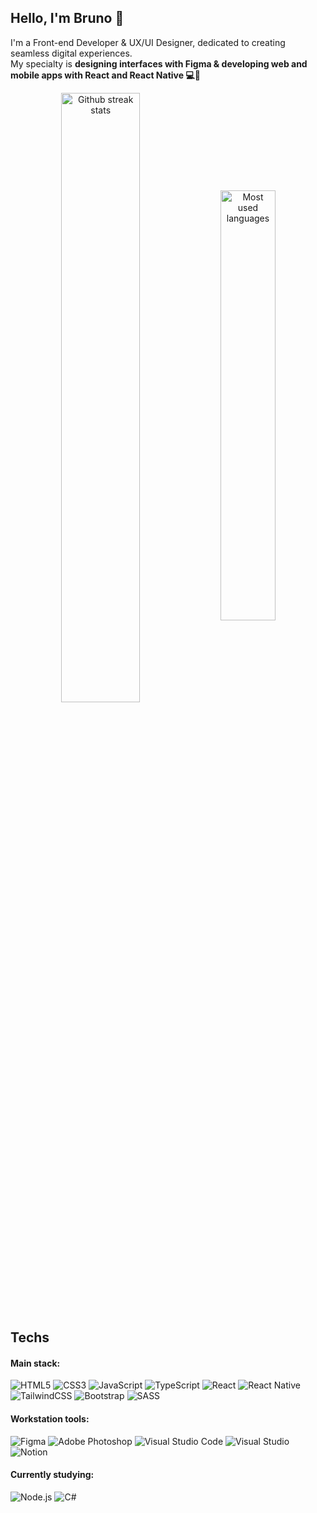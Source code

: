 ## Hello, I'm Bruno 👋

I'm a Front-end Developer & UX/UI Designer, dedicated to creating seamless digital experiences. <br> My specialty is **designing interfaces with Figma & developing web and mobile apps with React and React Native 💻📱**

<div align="center">
    <img width="50%" align="center" src="https://github-readme-streak-stats.herokuapp.com?user=brunoglvm&mode=weekly&hide_border=true&theme=nord" alt="Github streak stats" />
    <img width="42%" align="center" src="https://github-readme-stats.vercel.app/api/top-langs/?username=brunoglvm&layout=compact&hide_border=true&theme=nord" alt="Most used languages" />
</div>

## Techs

#### Main stack:

<div>
    <img src="https://img.shields.io/badge/HTML5-282D39?style=for-the-badge&logo=html5&labelColor=282D39&logoColor=81a1c1&logoWidth=-1" alt="HTML5">
    <img src="https://img.shields.io/badge/CSS3-282D39?style=for-the-badge&logo=css3&logoColor=81a1c1&labelColor=282D39&color=282D39&logoWidth=-1" alt="CSS3">
    <img src="https://img.shields.io/badge/JavaScript-282D39?style=for-the-badge&logo=javascript&logoColor=81a1c1&labelColor=282D39&color=282D39&logoWidth=-1" alt="JavaScript">
    <img src="https://img.shields.io/badge/TypeScript-282D39?style=for-the-badge&logo=typescript&logoColor=81a1c1&labelColor=282D39&color=282D39&logoWidth=-1" alt="TypeScript">
    <img src="https://img.shields.io/badge/React-282D39?style=for-the-badge&logo=react&logoColor=81a1c1&labelColor=282D39&color=282D39&logoWidth=-1" alt="React">
    <img src="https://img.shields.io/badge/React_Native-282D39?style=for-the-badge&logo=react&logoColor=81a1c1&labelColor=282D39&color=282D39&logoWidth=-1" alt="React Native">
    <img src="https://img.shields.io/badge/TailwindCSS-282D39?style=for-the-badge&logo=tailwind-css&logoColor=81a1c1&labelColor=282D39&color=282D39&logoWidth=-1" alt="TailwindCSS">
    <img src="https://img.shields.io/badge/Bootstrap-282D39?style=for-the-badge&logo=bootstrap&logoColor=81a1c1&labelColor=282D39&color=282D39&logoWidth=-1" alt="Bootstrap">
    <img src="https://img.shields.io/badge/SASS-282D39?style=for-the-badge&logo=SASS&logoColor=81a1c1&labelColor=282D39&color=282D39&logoWidth=-1" alt="SASS">
</div>

#### Workstation tools:

<div>
    <img src="https://img.shields.io/badge/figma-%23282D39.svg?style=for-the-badge&logo=figma&logoColor=81a1c1&labelColor=282D39&logoWidth=-1" alt="Figma">
    <img src="https://img.shields.io/badge/adobe%20photoshop-%23282D39.svg?style=for-the-badge&logo=adobe%20photoshop&logoColor=81a1c1&labelColor=282D39&logoWidth=-1" alt="Adobe Photoshop">
    <img src="https://img.shields.io/badge/Visual%20Studio%20Code-%23282D39.svg?style=for-the-badge&logo=visual-studio-code&logoColor=81a1c1&labelColor=282D39&logoWidth=-1" alt="Visual Studio Code">
    <img src="https://img.shields.io/badge/Visual%20Studio-%23282D39.svg?style=for-the-badge&logo=visual-studio&logoColor=81a1c1&labelColor=282D39&logoWidth=-1" alt="Visual Studio">
    <img src="https://img.shields.io/badge/Notion-%23282D39.svg?style=for-the-badge&logo=notion&logoColor=81a1c1&labelColor=282D39&logoWidth=-1" alt="Notion">
</div>

#### Currently studying:

<div>
    <img src="https://img.shields.io/badge/Node.js-%23282D39.svg?style=for-the-badge&logo=node.js&logoColor=81a1c1&labelColor=282D39&logoWidth=-1" alt="Node.js">
    <img src="https://img.shields.io/badge/C%23-%23282D39.svg?style=for-the-badge&logo=csharp&logoColor=81a1c1&labelColor=282D39&logoWidth=-1" alt="C#">
</div>
